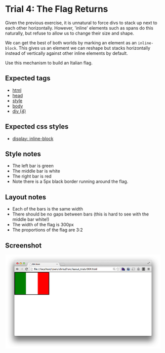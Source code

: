 Trial 4: The Flag Returns
=========================
Given the previous exercise, it is unnatural to force divs to stack up next to each other horizontally. However, 'inline' elements such as spans do this naturally, but refuse to allow us to change their size and shape. 

We can get the best of both worlds by marking an element as an `inline-block`. This gives us an element we can reshape but stacks horizontally instead of vertically against other inline elements by default.

Use this mechanism to build an Italian flag.

Expected tags
-------------
* [html](https://developer.mozilla.org/en-US/docs/Web/HTML/Element/html)
* [head](https://developer.mozilla.org/en-US/docs/Web/HTML/Element/head)
* [style](https://developer.mozilla.org/en-US/docs/Web/HTML/Element/style)
* [body](https://developer.mozilla.org/en-US/docs/Web/HTML/Element/body)
* [div (4)](https://developer.mozilla.org/en-US/docs/Web/HTML/Element/div)

Expected css styles
-------------------
* [display: inline-block](https://developer.mozilla.org/en-US/docs/Web/CSS/display)

Style notes
-----------
* The left bar is green
* The middle bar is white
* The right bar is red
* Note there is a 5px black border running around the flag.

Layout notes
------------
* Each of the bars is the same width
* There should be no gaps between bars (this is hard to see with the middle bar white!)
* The width of the flag is 300px
* The proportions of the flag are 3:2

Screenshot
----------
![You're not reading this.](screens/004.png?raw=true)
